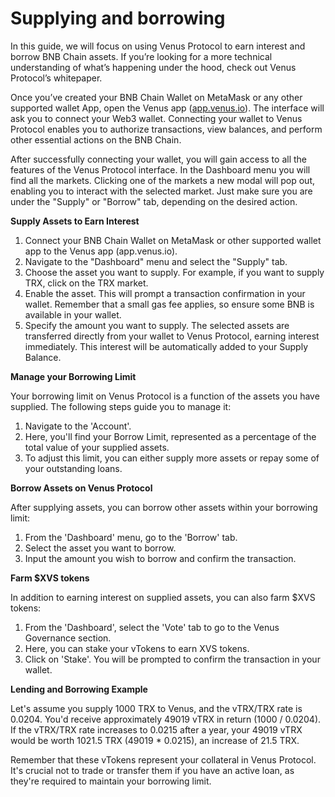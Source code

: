 # Supplying and borrowing

In this guide, we will focus on using Venus Protocol to earn interest and borrow BNB Chain assets. If you’re looking for a more technical understanding of what’s happening under the hood, check out Venus Protocol’s whitepaper.

Once you’ve created your BNB Chain Wallet on MetaMask or any other supported wallet App, open the Venus app ([app.venus.io](https://app.venus.io/)). The interface will ask you to connect your Web3 wallet. Connecting your wallet to Venus Protocol enables you to authorize transactions, view balances, and perform other essential actions on the BNB Chain.

After successfully connecting your wallet, you will gain access to all the features of the Venus Protocol interface. In the Dashboard menu you will find all the markets. Clicking one of the markets a new modal will pop out, enabling you to interact with the selected market. Just make sure you are under the "Supply" or "Borrow" tab, depending on the desired action.

**Supply Assets to Earn Interest**

1. Connect your BNB Chain Wallet on MetaMask or other supported wallet app to the Venus app (app.venus.io).
2. Navigate to the "Dashboard" menu and select the "Supply" tab.
3. Choose the asset you want to supply. For example, if you want to supply TRX, click on the TRX market.
4. Enable the asset. This will prompt a transaction confirmation in your wallet. Remember that a small gas fee applies, so ensure some BNB is available in your wallet.
5. Specify the amount you want to supply. The selected assets are transferred directly from your wallet to Venus Protocol, earning interest immediately. This interest will be automatically added to your Supply Balance.

**Manage your Borrowing Limit**

Your borrowing limit on Venus Protocol is a function of the assets you have supplied. The following steps guide you to manage it:

1. Navigate to the 'Account'.
2. Here, you'll find your Borrow Limit, represented as a percentage of the total value of your supplied assets.
3. To adjust this limit, you can either supply more assets or repay some of your outstanding loans.

**Borrow Assets on Venus Protocol**

After supplying assets, you can borrow other assets within your borrowing limit:

1. From the 'Dashboard' menu, go to the 'Borrow' tab.
2. Select the asset you want to borrow.
3. Input the amount you wish to borrow and confirm the transaction.

**Farm $XVS tokens**

In addition to earning interest on supplied assets, you can also farm $XVS tokens:

1. From the 'Dashboard', select the 'Vote' tab to go to the Venus Governance section.
2. Here, you can stake your vTokens to earn XVS tokens.
3. Click on 'Stake'. You will be prompted to confirm the transaction in your wallet.

**Lending and Borrowing Example**

Let's assume you supply 1000 TRX to Venus, and the vTRX/TRX rate is 0.0204. You'd receive approximately 49019 vTRX in return (1000 / 0.0204). If the vTRX/TRX rate increases to 0.0215 after a year, your 49019 vTRX would be worth 1021.5 TRX (49019 \* 0.0215), an increase of 21.5 TRX.

Remember that these vTokens represent your collateral in Venus Protocol. It's crucial not to trade or transfer them if you have an active loan, as they're required to maintain your borrowing limit.

